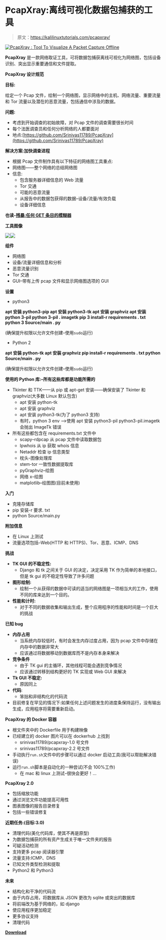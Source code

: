 # PcapXray:离线可视化数据包捕获的工具

> 原文：<https://kalilinuxtutorials.com/pcapxray/>

[![PcapXray : Tool To Visualize A Packet Capture Offline](img/1e5ef72ba504e39a1f16616664612313.png "PcapXray : Tool To Visualize A Packet Capture Offline")](https://1.bp.blogspot.com/-5ZNc_cmPd3Y/XPiMlKHOOCI/AAAAAAAAArI/3TGOAA7RB14AVVws9K8M5tuOUQURb3pHwCLcBGAs/s1600/Tool%2BImage-1%25281%2529.png)

**PcapXray** 是一款网络取证工具，可将数据包捕获离线可视化为网络图，包括设备识别、突出显示重要通信和文件提取。

**PcapXray 设计规范**

**目标:**

给定一个 Pcap 文件，绘制一个网络图，显示网络中的主机、网络流量、重要流量和 Tor 流量以及潜在的恶意流量，包括通信中涉及的数据。

**问题:**

*   考虑到开始调查的初始故障，对 Pcap 文件的调查需要很长时间
*   每个法医调查员和任何分析网络的人都要面对
*   地点:[https://github.com/Srinivas11789/PcapXray](https://github.com/Srinivas11789/PcapXray)

**解决方案:加快调查进程**

*   根据 Pcap 文件制作具有以下特征的网络图工具重点:
*   网络图——整个网络的总结网络图
*   信息:
    *   包含服务器详细信息的 Web 流量
    *   Tor 交通
    *   可能的恶意流量
    *   从报告中的数据包获得的数据–设备/流量/有效负载
    *   设备详细信息

**也读-[残暴:任何 GET 条目的模糊器](https://kalilinuxtutorials.com/brutality/)**

**工具图像**

![](img/42ea6395c91535c50c4fb3f9a5d3c5e8.png)![](img/bda6f71415058a6436d97cf1a541aaa3.png)

**组件**

*   网络图
*   设备/流量详细信息和分析
*   恶意流量识别
*   Tor 交通
*   GUI–带有上传 pcap 文件和显示网络图选项的 GUI

**设置**

*   python3

**apt 安装 python3-pip
apt 安装 python3-tk
apt 安装 graphviz
apt 安装 python 3-pil
python 3-pil . imagetk
pip 3 install-r requirements . txt
python 3 Source/main . py**

(确保提升权限以允许文件创建–使用`sudo`运行)

*   Python 2

**apt 安装 python-tk
apt 安装 graphviz
pip install-r requirements . txt
python Source/main . py**

(确保提升权限以允许文件创建–使用`sudo`运行)

**使用的 Python 库:–所有这些库都是功能所需的**

*   Tkinter 和 TTK——从 pip 或 apt-get 安装——确保安装了 Tkinter 和 graphviz(大多数 Linux 默认包含)
    *   apt 安装 python-tk
    *   apt 安装 graphviz
    *   apt 安装 python3-tk(为了 python3 支持)
    *   有时，python 3 env –>使用 apt 安装 python3-pil python3-pil.imagetk 会抛出 ImageTk 错误
*   所有这些都包含在 requirements.txt 文件中
    *   scapy–rdpcap 从 pcap 文件中读取数据包
    *   Ipwhois 从 ip 获取 whois 信息
    *   Netaddr 检查 ip 信息类型
    *   枕头-图像处理库
    *   stem-tor 一致性数据提取库
    *   pyGraphviz–绘图
    *   网络 x–绘图
    *   matplotlib–绘图图(目前未使用)

**入门**

*   克隆存储库
*   pip 安装-r 要求. txt
*   python Source/main.py

**附加信息**

*   在 Linux 上测试
*   流量选项包括–Web(HTTP 和 HTTPS)、Tor、恶意、ICMP、DNS

**挑战**

*   **TK GUI 的不稳定性:**
    *   Django 和 tk 之间关于 GUI 的决定，决定采用 TK 作为简单的本地接口，但是 tk gui 的不稳定性导致了许多问题
*   **图形绘制:**
    *   绘制一个从获得的数据中可读的适当的网络图是一项相当大的工作，使用不同的库来达到一个目的。
*   **性能和计时:**
    *   对于不同的数据收集和输出生成，整个应用程序的性能和时间是一个巨大的挑战

**已知 bug**

*   **内存占用**
    *   当系统内存较低时，有时会发生内存过度占用，因为 pcap 文件中存储在内存中的数据非常大
    *   应该通过将数据移动到数据库而不是内存本身来解决
*   **竞争条件**
    *   由于 TK gui 的主循环，其他线程可能会遇到竞争情况
    *   应该通过转移到结构更好的 TK 实现或 Web GUI 来解决
*   **Tk GUI 不稳定:**
    *   原因同上
*   **代码**:
    *   笨拙和非结构化的代码流
*   目前修复在罕见的情况下:如果任何上述问题发生的进度条保持运行，没有输出生成，应用程序将需要重新启动。

**PcapXray 的 Docker 容器**

*   根文件夹中的 Dockerfile 用于构建映像
*   已经建立的 docker 图片可以在 dockerhub 上找到
    *   srinivas11789/pcapxray-1.0 号文件
    *   srinivas11789/pcapxray-2.2 号文件
*   手动执行`run.sh`文件中的步骤可以通过 docker 启动工具(我可以帮助解决错误)
*   运行`run.sh`脚本是自动化的一种尝试(不会 100%工作)
    *   在 mac 和 linux 上测试–很快会更好！…

**PcapXray 2.0**

*   包括缩放功能
*   通过浏览文件功能提高可用性
*   图表图像的报告目录修复
*   包括一些错误修复

**近期任务:(目标:3.0)**

*   清理代码(美化代码库，使其不再是原型)
*   为数据包捕获的所有资产生成关于唯一文件夹的报告
*   可疑活动检测
*   支持更多 pcap 阅读器引擎
*   流量支持:ICMP、DNS
*   已知文件类型检测和提取
*   Python2 和 Python3

**未来**

*   结构化和干净的代码流
*   由于内存占用，将数据库从 JSON 更改为 sqlite 或突出的数据库
*   将前端改为基于网络的，如 django
*   使应用程序更加稳定
*   更多协议支持
*   清理代码

[**Download**](https://github.com/Srinivas11789/PcapXray)